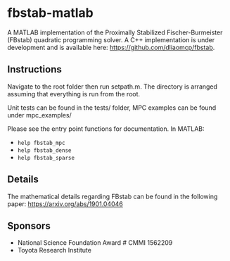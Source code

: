 # fbstab-matlab
A MATLAB implementation of the Proximally Stabilized Fischer-Burmeister (FBstab) quadratic programming solver. A C++ implementation is under development and is available here: https://github.com/dliaomcp/fbstab.

## Instructions
Navigate to the root folder then run setpath.m. The directory is arranged assuming that everything is run from the root.

Unit tests can be found in the tests/ folder, MPC examples can be found under mpc_examples/

Please see the entry point functions for documentation. In MATLAB:
- ```help fbstab_mpc```
- ```help fbstab_dense```
- ```help fbstab_sparse```

## Details
The mathematical details regarding FBstab can be found in the following paper: 
https://arxiv.org/abs/1901.04046

## Sponsors
- National Science Foundation Award # CMMI 1562209
- Toyota Research Institute 
